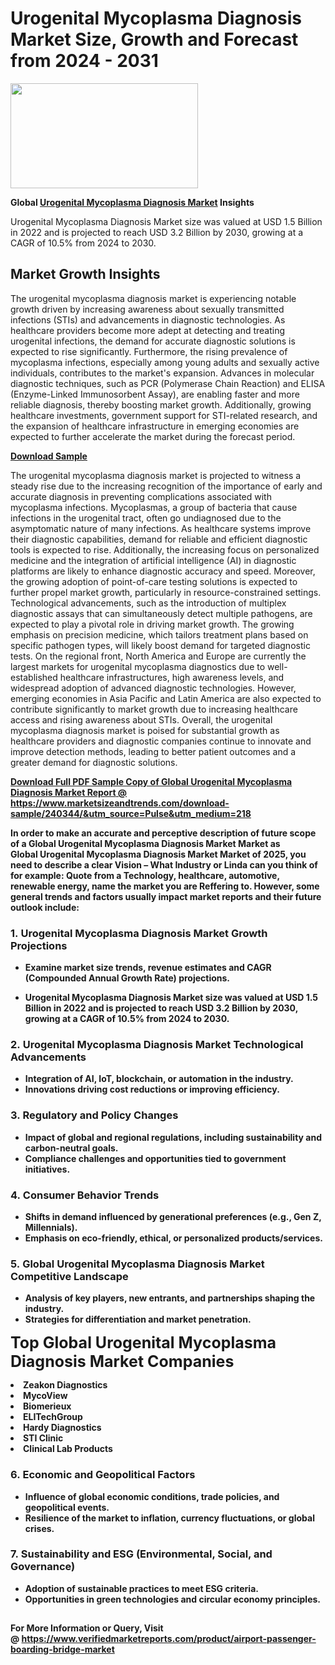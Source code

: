 <H1>Urogenital Mycoplasma Diagnosis Market Size, Growth and Forecast from 2024 - 2031</H1><img class="aligncenter size-medium wp-image-584254" src="https://thirdeyenews.in/wp-content/uploads/2024/09/Global-Market-Research-300x168.jpeg" alt="" width="300" height="168" /><p><strong>Global&nbsp;<a href="https://www.marketsizeandtrends.com/download-sample/240344/&amp;utm_source=Pulse&amp;utm_medium=218">Urogenital Mycoplasma Diagnosis Market</a> Insights</strong></p><p>Urogenital Mycoplasma Diagnosis Market size was valued at USD 1.5 Billion in 2022 and is projected to reach USD 3.2 Billion by 2030, growing at a CAGR of 10.5% from 2024 to 2030.</p><p><h2>Market Growth Insights</h2> <p>The urogenital mycoplasma diagnosis market is experiencing notable growth driven by increasing awareness about sexually transmitted infections (STIs) and advancements in diagnostic technologies. As healthcare providers become more adept at detecting and treating urogenital infections, the demand for accurate diagnostic solutions is expected to rise significantly. Furthermore, the rising prevalence of mycoplasma infections, especially among young adults and sexually active individuals, contributes to the market's expansion. Advances in molecular diagnostic techniques, such as PCR (Polymerase Chain Reaction) and ELISA (Enzyme-Linked Immunosorbent Assay), are enabling faster and more reliable diagnosis, thereby boosting market growth. Additionally, growing healthcare investments, government support for STI-related research, and the expansion of healthcare infrastructure in emerging economies are expected to further accelerate the market during the forecast period.</p> <p><strong><a href="#">Download Sample</a></strong></p> <p>The urogenital mycoplasma diagnosis market is projected to witness a steady rise due to the increasing recognition of the importance of early and accurate diagnosis in preventing complications associated with mycoplasma infections. Mycoplasmas, a group of bacteria that cause infections in the urogenital tract, often go undiagnosed due to the asymptomatic nature of many infections. As healthcare systems improve their diagnostic capabilities, demand for reliable and efficient diagnostic tools is expected to rise. Additionally, the increasing focus on personalized medicine and the integration of artificial intelligence (AI) in diagnostic platforms are likely to enhance diagnostic accuracy and speed. Moreover, the growing adoption of point-of-care testing solutions is expected to further propel market growth, particularly in resource-constrained settings. Technological advancements, such as the introduction of multiplex diagnostic assays that can simultaneously detect multiple pathogens, are expected to play a pivotal role in driving market growth. The growing emphasis on precision medicine, which tailors treatment plans based on specific pathogen types, will likely boost demand for targeted diagnostic tests. On the regional front, North America and Europe are currently the largest markets for urogenital mycoplasma diagnostics due to well-established healthcare infrastructures, high awareness levels, and widespread adoption of advanced diagnostic technologies. However, emerging economies in Asia Pacific and Latin America are also expected to contribute significantly to market growth due to increasing healthcare access and rising awareness about STIs. Overall, the urogenital mycoplasma diagnosis market is poised for substantial growth as healthcare providers and diagnostic companies continue to innovate and improve detection methods, leading to better patient outcomes and a greater demand for diagnostic solutions.</p> <p><strong><a href="#"></p><p><span class=""><strong>Download Full PDF Sample Copy of Global Urogenital Mycoplasma Diagnosis Market Report</strong> @ <a href="https://www.marketsizeandtrends.com/download-sample/240344/&amp;utm_source=Pulse&amp;utm_medium=218" target="_blank">https://www.marketsizeandtrends.com/download-sample/240344/&amp;utm_source=Pulse&amp;utm_medium=218</a></span></p><p>In order to make an accurate and perceptive description of future scope of a Global&nbsp;Urogenital Mycoplasma Diagnosis Market Market as Global&nbsp;Urogenital Mycoplasma Diagnosis Market Market of 2025, you need to describe a clear Vision &ndash; What Industry or Linda can you think of for example: Quote from a Technology, healthcare, automotive, renewable energy, name the market you are Reffering to. However, some general trends and factors usually impact market reports and their future outlook include:</p><h3>1.&nbsp;<strong>Urogenital Mycoplasma Diagnosis Market Growth Projections</strong></h3><ul><li>Examine market size trends, revenue estimates and CAGR (Compounded Annual Growth Rate) projections.</li><li><p>Urogenital Mycoplasma Diagnosis Market size was valued at USD 1.5 Billion in 2022 and is projected to reach USD 3.2 Billion by 2030, growing at a CAGR of 10.5% from 2024 to 2030.</p></li></ul><h3>2.&nbsp;<strong>Urogenital Mycoplasma Diagnosis Market Technological Advancements</strong></h3><ul><li>Integration of AI, IoT, blockchain, or automation in the industry.</li><li>Innovations driving cost reductions or improving efficiency.</li></ul><h3>3.&nbsp;<strong>Regulatory and Policy Changes</strong></h3><ul><li>Impact of global and regional regulations, including sustainability and carbon-neutral goals.</li><li>Compliance challenges and opportunities tied to government initiatives.</li></ul><h3>4.&nbsp;<strong>Consumer Behavior Trends</strong></h3><ul><li>Shifts in demand influenced by generational preferences (e.g., Gen Z, Millennials).</li><li>Emphasis on eco-friendly, ethical, or personalized products/services.</li></ul><h3>5.&nbsp;<strong>Global Urogenital Mycoplasma Diagnosis Market Competitive Landscape</strong></h3><ul><li>Analysis of key players, new entrants, and partnerships shaping the industry.</li><li>Strategies for differentiation and market penetration.</li></ul><p data-pm-slice="1 1 []"><span style="color: inherit; font-family: inherit; font-size: 25px;">Top Global Urogenital Mycoplasma Diagnosis Market Companies</span></p><div class="" data-test-id=""><p><li>Zeakon Diagnostics</li><li> MycoView</li><li> Biomerieux</li><li> ELITechGroup</li><li> Hardy Diagnostics</li><li> STI Clinic</li><li> Clinical Lab Products</li></p></div><h3>6.&nbsp;<strong>Economic and Geopolitical Factors</strong></h3><ul><li>Influence of global economic conditions, trade policies, and geopolitical events.</li><li>Resilience of the market to inflation, currency fluctuations, or global crises.</li></ul><h3>7.&nbsp;<strong>Sustainability and ESG (Environmental, Social, and Governance)</strong></h3><ul><li>Adoption of sustainable practices to meet ESG criteria.</li><li>Opportunities in green technologies and circular economy principles.</li></ul><h2><strong style="font-size: 14px;">For More Information or Query, Visit @&nbsp;</strong><a style="background-color: #ffffff; font-size: 14px;" href="https://www.marketsizeandtrends.com/report/urogenital-mycoplasma-diagnosis-market/" target="_blank">https://www.verifiedmarketreports.com/product/airport-passenger-boarding-bridge-market</a></h2>
